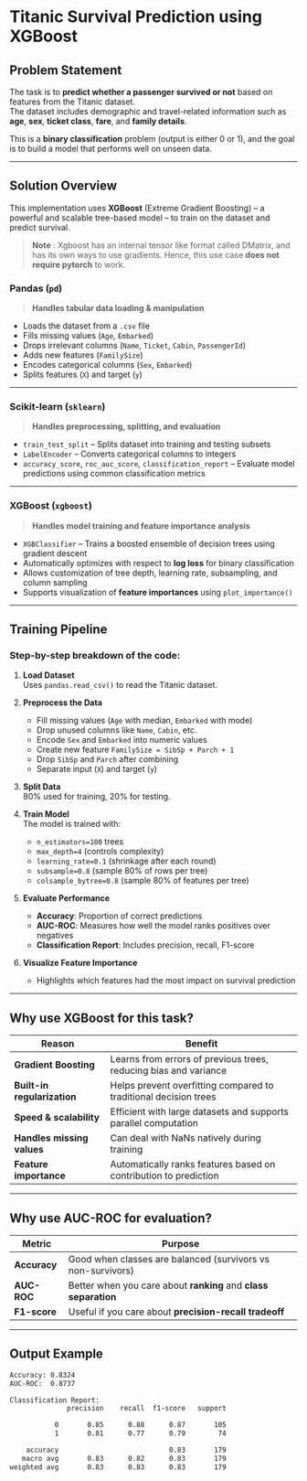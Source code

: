 # Titanic Survival Prediction using XGBoost

## Problem Statement

The task is to **predict whether a passenger survived or not** based on features from the Titanic dataset.  
The dataset includes demographic and travel-related information such as **age**, **sex**, **ticket class**, **fare**, and **family details**.

This is a **binary classification** problem (output is either 0 or 1), and the goal is to build a model that performs well on unseen data.

---

## Solution Overview

This implementation uses **XGBoost** (Extreme Gradient Boosting) – a powerful and scalable tree-based model – to train on the dataset and predict survival.


> **Note** : Xgboost has an internal tensor like format called DMatrix, and has its own ways to use gradients. Hence, 
> this use case **does not require pytorch** to work.

### **Pandas (`pd`)**

> **Handles tabular data loading & manipulation**

- Loads the dataset from a `.csv` file
- Fills missing values (`Age`, `Embarked`)
- Drops irrelevant columns (`Name`, `Ticket`, `Cabin`, `PassengerId`)
- Adds new features (`FamilySize`)
- Encodes categorical columns (`Sex`, `Embarked`)
- Splits features (`X`) and target (`y`)

---

### **Scikit-learn (`sklearn`)**

> **Handles preprocessing, splitting, and evaluation**

- `train_test_split` – Splits dataset into training and testing subsets
- `LabelEncoder` – Converts categorical columns to integers
- `accuracy_score`, `roc_auc_score`, `classification_report` – Evaluate model predictions using common classification metrics

---

### **XGBoost (`xgboost`)**

> **Handles model training and feature importance analysis**

- `XGBClassifier` – Trains a boosted ensemble of decision trees using gradient descent
- Automatically optimizes with respect to **log loss** for binary classification
- Allows customization of tree depth, learning rate, subsampling, and column sampling
- Supports visualization of **feature importances** using `plot_importance()`

---

## Training Pipeline

### Step-by-step breakdown of the code:

1. **Load Dataset**  
   Uses `pandas.read_csv()` to read the Titanic dataset.

2. **Preprocess the Data**
   - Fill missing values (`Age` with median, `Embarked` with mode)
   - Drop unused columns like `Name`, `Cabin`, etc.
   - Encode `Sex` and `Embarked` into numeric values
   - Create new feature `FamilySize = SibSp + Parch + 1`
   - Drop `SibSp` and `Parch` after combining
   - Separate input (`X`) and target (`y`)

3. **Split Data**  
   80% used for training, 20% for testing.

4. **Train Model**  
   The model is trained with:
   - `n_estimators=100` trees
   - `max_depth=4` (controls complexity)
   - `learning_rate=0.1` (shrinkage after each round)
   - `subsample=0.8` (sample 80% of rows per tree)
   - `colsample_bytree=0.8` (sample 80% of features per tree)

5. **Evaluate Performance**
   - **Accuracy**: Proportion of correct predictions
   - **AUC-ROC**: Measures how well the model ranks positives over negatives
   - **Classification Report**: Includes precision, recall, F1-score

6. **Visualize Feature Importance**
   - Highlights which features had the most impact on survival prediction

---

## Why use **XGBoost** for this task?

| Reason                      | Benefit                                                                                   |
|----------------------------|--------------------------------------------------------------------------------------------|
| **Gradient Boosting**      | Learns from errors of previous trees, reducing bias and variance                          |
| **Built-in regularization**| Helps prevent overfitting compared to traditional decision trees                          |
| **Speed & scalability**    | Efficient with large datasets and supports parallel computation                           |
| **Handles missing values** | Can deal with NaNs natively during training                                               |
| **Feature importance**     | Automatically ranks features based on contribution to prediction                          |

---

## Why use **AUC-ROC** for evaluation?

| Metric       | Purpose                                                                 |
|--------------|-------------------------------------------------------------------------|
| **Accuracy** | Good when classes are balanced (survivors vs non-survivors)            |
| **AUC-ROC**  | Better when you care about **ranking** and **class separation**        |
| **F1-score** | Useful if you care about **precision-recall tradeoff**                 |

---

## Output Example

```bash
Accuracy: 0.8324
AUC-ROC:  0.8737

Classification Report:
              precision    recall  f1-score   support

           0       0.85      0.88      0.87       105
           1       0.81      0.77      0.79        74

    accuracy                           0.83       179
   macro avg       0.83      0.82      0.83       179
weighted avg       0.83      0.83      0.83       179
